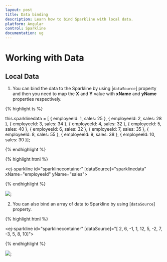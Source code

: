 ```yaml
---
layout: post
title: Data binding
description: Learn how to bind Sparkline with local data.
platform: Angular
control: Sparkline
documentation: ug
---
```


# Working with Data

## Local Data

1. You can bind the data to the Sparkline by using [`dataSource`] property and then you need to map the **X** and **Y** value with **xName** and **yName** properties respectively.

{% highlight ts %}

  this.sparklinedata = [
{ employeeId: 1, sales: 25 },
{ employeeId: 2, sales: 28 },
{ employeeId: 3, sales: 34 },
{ employeeId: 4, sales: 32 },
{ employeeId: 5, sales: 40 },
{ employeeId: 6, sales: 32 },
{ employeeId: 7, sales: 35 },
{ employeeId: 8, sales: 55 },
{ employeeId: 9, sales: 38 },
{ employeeId: 10, sales: 30 }];

{% endhighlight %}

{% highlight html %}

<ej-sparkline id="sparklinecontainer"  [dataSource]="sparklinedata" xName="employeeId" yName="sales">          
                               
</ej-sparkline>

{% endhighlight %}


![](Working-with-Data_images/Working-with-Data_img1.png); 

2. You can also bind an array of data to Sparkline by using [`dataSource`] property.  

{% highlight html %}

<ej-sparkline id="sparklinecontainer"  [dataSource]="[ 2, 6, -1, 1, 12, 5, -2, 7, -3, 5, 8, 10]">          
                               
</ej-sparkline>

{% endhighlight %}

![](Working-with-Data_images/Working-with-Data_img2.png); 


